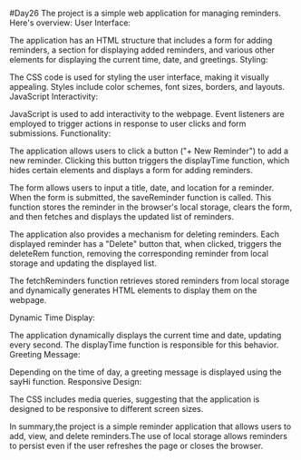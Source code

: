 #Day26
The project is a simple web application for managing reminders. Here's overview:
User Interface:

The application has an HTML structure that includes a form for adding reminders, a section for displaying added reminders, and various other elements for displaying the current time, date, and greetings.
Styling:

The CSS code is used for styling the user interface, making it visually appealing. Styles include color schemes, font sizes, borders, and layouts.
JavaScript Interactivity:

JavaScript is used to add interactivity to the webpage. Event listeners are employed to trigger actions in response to user clicks and form submissions.
Functionality:

The application allows users to click a button ("+ New Reminder") to add a new reminder. Clicking this button triggers the displayTime function, which hides certain elements and displays a form for adding reminders.

The form allows users to input a title, date, and location for a reminder. When the form is submitted, the saveReminder function is called. This function stores the reminder in the browser's local storage, clears the form, and then fetches and displays the updated list of reminders.

The application also provides a mechanism for deleting reminders. Each displayed reminder has a "Delete" button that, when clicked, triggers the deleteRem function, removing the corresponding reminder from local storage and updating the displayed list.

The fetchReminders function retrieves stored reminders from local storage and dynamically generates HTML elements to display them on the webpage.

Dynamic Time Display:

The application dynamically displays the current time and date, updating every second. The displayTime function is responsible for this behavior.
Greeting Message:

Depending on the time of day, a greeting message is displayed using the sayHi function.
Responsive Design:

The CSS includes media queries, suggesting that the application is designed to be responsive to different screen sizes.

In summary,the project is a simple reminder application that allows users to add, view, and delete reminders.The use of local storage allows reminders to persist even if the user refreshes the page or closes the browser.
